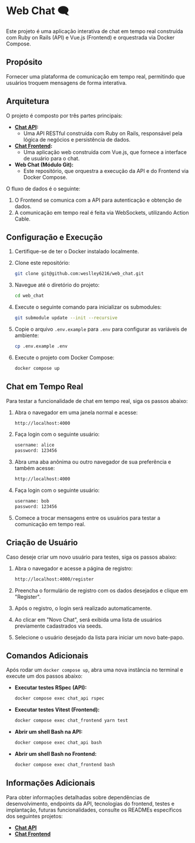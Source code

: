 # Web Chat 🗨️

Este projeto é uma aplicação interativa de chat em tempo real construída com Ruby on Rails (API) e Vue.js (Frontend) e orquestrada via Docker Compose.

## Propósito

Fornecer uma plataforma de comunicação em tempo real, permitindo que usuários troquem mensagens de forma interativa.

## Arquitetura

O projeto é composto por três partes principais:

* **[Chat API](https://github.com/weslley6216/chat_api):**
  * Uma API RESTful construída com Ruby on Rails, responsável pela lógica de negócios e persistência de dados.
* **[Chat Frontend](https://github.com/weslley6216/chat_frontend):**
  * Uma aplicação web construída com Vue.js, que fornece a interface de usuário para o chat.
* **Web Chat (Módulo Git):**
  * Este repositório, que orquestra a execução da API e do Frontend via Docker Compose.

O fluxo de dados é o seguinte:

1. O Frontend se comunica com a API para autenticação e obtenção de dados.
2. A comunicação em tempo real é feita via WebSockets, utilizando Action Cable.

## Configuração e Execução

1. Certifique-se de ter o Docker instalado localmente.
2. Clone este repositório:

    ```bash
    git clone git@github.com:weslley6216/web_chat.git
    ```

3. Navegue até o diretório do projeto:

    ```bash
    cd web_chat
    ```

4. Execute o seguinte comando para inicializar os submodules:

    ```bash
    git submodule update --init --recursive
    ```

5. Copie o arquivo `.env.example` para `.env` para configurar as variáveis de ambiente:

    ```bash
    cp .env.example .env
    ```

6. Execute o projeto com Docker Compose:

    ```bash
    docker compose up
    ```

## Chat em Tempo Real

Para testar a funcionalidade de chat em tempo real, siga os passos abaixo:

1. Abra o navegador em uma janela normal e acesse:

    ```bash
    http://localhost:4000
    ```

2. Faça login com o seguinte usuário:

    ```bash
    username: alice
    password: 123456
    ```

3. Abra uma aba anônima ou outro navegador de sua preferência e também acesse:

    ```bash
    http://localhost:4000
    ```

4. Faça login com o seguinte usuário:

    ```bash
    username: bob
    password: 123456
    ```

5. Comece a trocar mensagens entre os usuários para testar a comunicação em tempo real.

## Criação de Usuário

Caso deseje criar um novo usuário para testes, siga os passos abaixo:

1. Abra o navegador e acesse a página de registro:

    ```bash
    http://localhost:4000/register
    ```

2. Preencha o formulário de registro com os dados desejados e clique em "Register".
3. Após o registro, o login será realizado automaticamente.
4. Ao clicar em "Novo Chat", será exibida uma lista de usuários previamente cadastrados via seeds.
5. Selecione o usuário desejado da lista para iniciar um novo bate-papo.

## Comandos Adicionais

Após rodar um `docker compose up`, abra uma nova instância no terminal e execute um dos passos abaixo:

* **Executar testes RSpec (API):**

    ```bash
    docker compose exec chat_api rspec
    ```

* **Executar testes Vitest (Frontend):**

    ```bash
    docker compose exec chat_frontend yarn test
    ```

* **Abrir um shell Bash na API:**

    ```bash
    docker compose exec chat_api bash
    ```

* **Abrir um shell Bash no Frontend:**

    ```bash
    docker compose exec chat_frontend bash
    ```

## Informações Adicionais

Para obter informações detalhadas sobre dependências de desenvolvimento, endpoints da API, tecnologias do frontend, testes e implantação, futuras funcionalidades, consulte os READMEs específicos dos seguintes projetos:

* **[Chat API](https://github.com/weslley6216/chat_api)**
* **[Chat Frontend](https://github.com/weslley6216/chat_frontend)**
